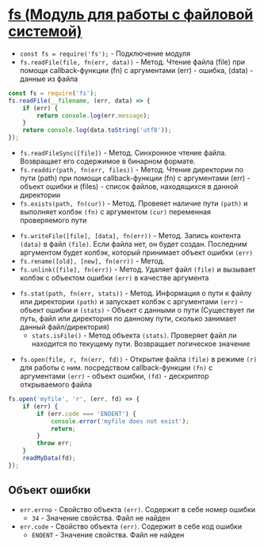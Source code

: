 # [fs (Модуль для работы с файловой системой)](https://nodejs.org/api/fs.html)

* `const fs = require('fs');` - Подключение модуля
* `fs.readFile(file, fn(err, data))` - Метод. Чтение файла (file) при помощи callback-функции (fn) с аргументами (err) - ошибка, (data) - данные из файла


```javascript
const fs = require('fs');
fs.readFile(__filename, (err, data) => {
    if (err) {
        return console.log(err.message);
    }
    return console.log(data.toString('utf8'));
});
```

* `fs.readFileSync([file])` - Метод. Синхронное чтение файла. Возвращает его содержимое в бинарном формате.
* `fs.readdir(path, fn(err, files))` - Метод. Чтение директории по пути (path) при помощи callback-функции (fn) с аргументами (err) - объект ошибки и (files) - список файлов, находящихся в данной директории
* `fs.exists(path, fn(cur))` - Метод. Провеяет наличие пути `(path)` и выполняет колбэк `(fn)` с аргументом `(cur)` переменная проверяемого пути
<!-- * `//fs.mkdir` - Метод. Создание директории -->
* `fs.writeFile([file], [data], fn(err))` - Метод. Запись контента `(data)` в файл `(file)`. Если файла нет, он будет создан. Последним аргументом будет колбэк, который принимает объект ошибки `(err)`
* `fs.rename([old], [new], fn(err))` - Метод.
* `fs.unlink([file], fn(err))` - Метод. Удаляет файл `(file)` и вызывает колбэк с объектом ошибки `(err)` в качестве аргумента
<!-- * `//fs.rmdir` - Метод. Удаление директории -->
<!-- * `//fs.access(file, fn(err))` - Метод. Проверка доступа к файлу (file). Обрабатываются callback-функцией (fn) с аргументом (err) - объект ошибки -->
* `fs.stat(path, fn(err, stats))` - Метод. Информация о пути к файлу или директории `(path)` и запускает колбэк с аргументами `(err)` - объект ошибки и `(stats)` - Объект с данными о пути (Существует ли путь, файл или директория по данному пути, сколько занимает данный файл/директория)
  * `stats.isFile()` - Метод объекта `(stats)`. Проверяет файл ли находится по текущему пути. Возвращает логическое значение
<!-- * `//fs.chown` - Метод. Измененние владельца (change owner) -->
<!-- * `//fs.chmod` - Метод. Изменение прав доступа (change mod) -->
<!-- * `//fs.symlink` - Метод. Создание символьной ссылки -->
* `fs.open(file, r, fn(err, fd))` - Открытие файла `(file)` в режиме `(r)` для работы с ним. посредством callback-функции `(fn)` с аргументами `(err)` - объект ошибки, `(fd)` - дескриптор открываемого файла

```javascript
fs.open('myfile', 'r', (err, fd) => {
    if (err) {
        if (err.code === 'ENOENT') {
            console.error('myfile does not exist');
            return;
        }
        throw err;
    }
    readMyData(fd);
});
```

<!-- * `//fs.close` - Метод. Явно закрывает работу с файлом (Нужно, когда предыдущий метод работал с дескриптором файла) -->

## Объект ошибки

* `err.errno` - Свойство объекта `(err)`. Содержит в себе номер ошибки
  * `34` - Значение свойства. Файл не найден
* `err.code` - Свойство объекта `(err)`. Содержит в себе код ошибки
  * `ENOENT` - Значение свойства. Файл не найден
